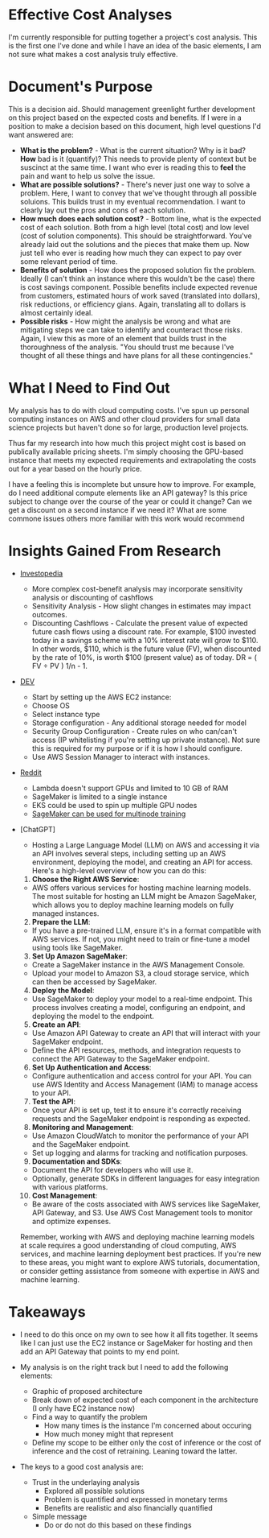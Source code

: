 # Effective Cost Analyses

I'm currently responsible for putting together a project's cost analysis. This is the first one I've done and while I have an idea of the basic elements, I am not sure what makes a cost analysis truly effective. 

# Document's Purpose
This is a decision aid. Should management greenlight further development on this project based on the expected costs and benefits. If I were in a position to make a decision based on this document, high level questions I'd want answered are:

- **What is the problem?** - What is the current situation? Why is it bad? **How** bad is it (quantify)? This needs to provide plenty of context but be suscinct at the same time. I want who ever is reading this to **feel** the pain and want to help us solve the issue. 
- **What are possible solutions?** - There's never just one way to solve a problem. Here, I want to convey that we've thought through all possible soluions. This builds trust in my eventual recommendation. I want to clearly lay out the pros and cons of each solution. 
- **How much does each solution cost?** - Bottom line, what is the expected cost of each solution. Both from a high level (total cost) and low level (cost of solution components). This should be straightforward. You've already laid out the solutions and the pieces that make them up. Now just tell who ever is reading how much they can expect to pay over some relevant period of time. 
- **Benefits of solution** - How does the proposed solution fix the problem. Ideally (I can't think an instance where this wouldn't be the case) there is cost savings component. Possible benefits include expected revenue from customers, estimated hours of work saved (translated into dollars), risk reductions, or efficiency gians. Again, translating all to dollars is almost certainly ideal. 
- **Possible risks** - How might the analysis be wrong and what are mitigating steps we can take to identify and counteract those risks. Again, I view this as more of an element that builds trust in the thoroughness of the analysis. "You should trust me because I've thought of all these things and have plans for all these contingencies."

# What I Need to Find Out
My analysis has to do with cloud computing costs. I've spun up personal computing instances on AWS and other cloud providers for small data science projects but haven't done so for large, production level projects. 

Thus far my research into how much this project might cost is based on publically available pricing sheets. I'm simply choosing the GPU-based instance that meets my expected requirements and extrapolating the costs out for a year based on the hourly price. 

I have a feeling this is incomplete but unsure how to improve. For example, do I need additional compute elements like an API gateway? Is this price subject to change over the course of the year or could it change? Can we get a discount on a second instance if we need it? What are some commone issues others more familiar with this work would recommend

# Insights Gained From Research
- [Investopedia](https://www.investopedia.com/terms/c/cost-benefitanalysis.asp)
    - More complex cost-benefit analysis may incorporate sensitivity analysis or discounting of cashflows
    - Sensitivity Analysis - How slight changes in estimates may impact outcomes.
    - Discounting Cashflows - Calculate the present value of expected future cash flows using a discount rate. For example, $100 invested today in a savings scheme with a 10% interest rate will grow to $110. In other words, $110, which is the future value (FV), when discounted by the rate of 10%, is worth $100 (present value) as of today. DR = ( FV ÷ PV ) 1/n - 1.
- [DEV](https://dev.to/aws-builders/privategpt-and-aws-ec2-a-beginners-guide-to-ai-experimentation-2npm)
    - Start by setting up the AWS EC2 instance:
    - Choose OS
    - Select instance type
    - Storage configuration - Any additional storage needed for model
    - Security Group Configuration - Create rules on who can/can't access (IP whitelisting if you're setting up private instance). Not sure this is required for my purpose or if it is how I should configure.
    - Use AWS Session Manager to interact with instances.
- [Reddit](https://www.reddit.com/r/aws/comments/12ibgmp/how_good_is_aws_for_opensource_llms/)
    - Lambda doesn't support GPUs and limited to 10 GB of RAM
    - SageMaker is limited to a single instance
    - EKS could be used to spin up multiple GPU nodes
    - [SageMaker can be used for multinode training](https://medium.com/@emilywebber/how-i-trained-10tb-for-stable-diffusion-on-sagemaker-39dcea49ce32)
- [ChatGPT]
    - Hosting a Large Language Model (LLM) on AWS and accessing it via an API involves several steps, including setting up an AWS environment, deploying the model, and creating an API for access. Here's a high-level overview of how you can do this:

    1. **Choose the Right AWS Service**:
    - AWS offers various services for hosting machine learning models. The most suitable for hosting an LLM might be Amazon SageMaker, which allows you to deploy machine learning models on fully managed instances.

    2. **Prepare the LLM**:
    - If you have a pre-trained LLM, ensure it's in a format compatible with AWS services. If not, you might need to train or fine-tune a model using tools like SageMaker.

    3. **Set Up Amazon SageMaker**:
    - Create a SageMaker instance in the AWS Management Console.
    - Upload your model to Amazon S3, a cloud storage service, which can then be accessed by SageMaker.

    4. **Deploy the Model**:
    - Use SageMaker to deploy your model to a real-time endpoint. This process involves creating a model, configuring an endpoint, and deploying the model to the endpoint.

    5. **Create an API**:
    - Use Amazon API Gateway to create an API that will interact with your SageMaker endpoint.
    - Define the API resources, methods, and integration requests to connect the API Gateway to the SageMaker endpoint.

    6. **Set Up Authentication and Access**:
    - Configure authentication and access control for your API. You can use AWS Identity and Access Management (IAM) to manage access to your API.

    7. **Test the API**:
    - Once your API is set up, test it to ensure it's correctly receiving requests and the SageMaker endpoint is responding as expected.

    8. **Monitoring and Management**:
    - Use Amazon CloudWatch to monitor the performance of your API and the SageMaker endpoint.
    - Set up logging and alarms for tracking and notification purposes.

    9. **Documentation and SDKs**:
    - Document the API for developers who will use it.
    - Optionally, generate SDKs in different languages for easy integration with various platforms.

    10. **Cost Management**:
    - Be aware of the costs associated with AWS services like SageMaker, API Gateway, and S3. Use AWS Cost Management tools to monitor and optimize expenses.

    Remember, working with AWS and deploying machine learning models at scale requires a good understanding of cloud computing, AWS services, and machine learning deployment best practices. If you're new to these areas, you might want to explore AWS tutorials, documentation, or consider getting assistance from someone with expertise in AWS and machine learning.

# Takeaways
 - I need to do this once on my own to see how it all fits together. It seems like I can just use the EC2 instance or SageMaker for hosting and then add an API Gateway that points to my end point.

 - My analysis is on the right track but I need to add the following elements:
    - Graphic of proposed architecture
    - Break down of expected cost of each component in the architecture (I only have EC2 instance now)
    - Find a way to quantify the problem
        - How many times is the instance I'm concerned about occuring
        - How much money might that represent
    - Define my scope to be either only the cost of inference or the cost of inference and the cost of retraining. Leaning toward the latter.

- The keys to a good cost analysis are:
    - Trust in the underlaying analysis
        - Explored all possible solutions
        - Problem is quantified and expressed in monetary terms
        - Benefits are realistic and also financially quantified
    - Simple message
        - Do or do not do this based on these findings